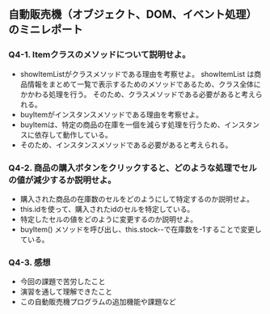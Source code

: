 ## 自動販売機（オブジェクト、DOM、イベント処理）のミニレポート
### Q4-1. Itemクラスのメソッドについて説明せよ。
* showItemListがクラスメソッドである理由を考察せよ。
showItemList は商品情報をまとめて一覧で表示するためのメソッドであるため、クラス全体にかかわる処理を行う。
そのため、クラスメソッドである必要があると考えられる。
* buyItemがインスタンスメソッドである理由を考察せよ。
* buyItemは、特定の商品の在庫を一個を減らす処理を行うため、インスタンスに依存して動作している。
* そのため、インスタンスメソッドである必要があると考えられる。
### Q4-2. 商品の購入ボタンをクリックすると、どのような処理でセルの値が減少するか説明せよ。
* 購入された商品の在庫数のセルをどのようにして特定するのか説明せよ。
* this.idを使って、購入されたidのセルを特定している。
* 特定したセルの値をどのように変更するのか説明せよ。
*  buyItem() メソッドを呼び出し、this.stock--で在庫数を-1することで変更している。
### Q4-3. 感想
* 今回の課題で苦労したこと
* 演習を通して理解できたこと
* この自動販売機プログラムの追加機能や課題など
